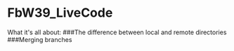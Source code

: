 # FbW39_LiveCode

What it's all about:
###The difference between local and remote directories
###Merging branches
